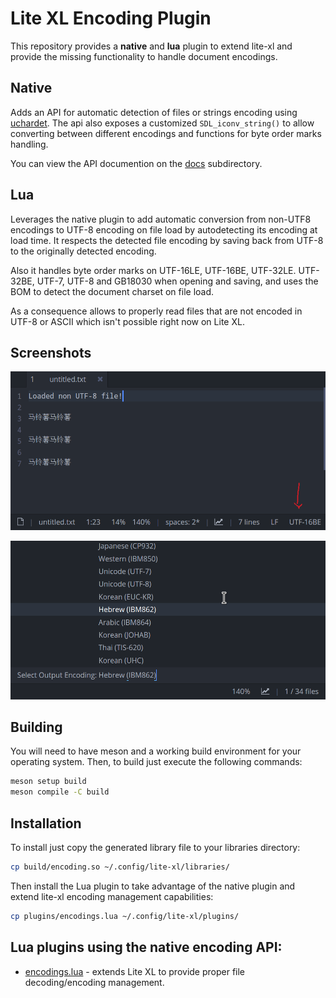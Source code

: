 # Lite XL Encoding Plugin

This repository provides a **native** and **lua** plugin to extend lite-xl and
provide the missing functionality to handle document encodings.

## Native
Adds an API for automatic detection of files or strings encoding
using [uchardet](https://gitlab.freedesktop.org/uchardet/uchardet).
The api also exposes a customized `SDL_iconv_string()` to allow converting
between different encodings and functions for byte order marks handling.

You can view the API documention on the [docs](docs/encoding.lua) subdirectory.

## Lua
Leverages the native plugin to add automatic conversion from non-UTF8 encodings
to UTF-8 encoding on file load by autodetecting its encoding at load time.
It respects the detected file encoding by saving back from UTF-8 to the
originally detected encoding.

Also it handles byte order marks on UTF-16LE, UTF-16BE, UTF-32LE. UTF-32BE,
UTF-7, UTF-8 and GB18030 when opening and saving, and uses the BOM to detect
the document charset on file load.

As a consequence allows to properly read files that are not encoded in
UTF-8 or ASCII which isn't possible right now on Lite XL.

## Screenshots

![non-UTF8 file](screenshots/non-utf8.png)

![select output encoding](screenshots/output-encoding.png)

## Building

You will need to have meson and a working build environment for your operating
system. Then, to build just execute the following commands:

```sh
meson setup build
meson compile -C build
```

## Installation

To install just copy the generated library file to your libraries directory:

```sh
cp build/encoding.so ~/.config/lite-xl/libraries/
```

Then install the Lua plugin to take advantage of the native plugin and
extend lite-xl encoding management capabilities:

```sh
cp plugins/encodings.lua ~/.config/lite-xl/plugins/
```

## Lua plugins using the native encoding API:

* [encodings.lua](plugins/encodings.lua) -
  extends Lite XL to provide proper file decoding/encoding management.

